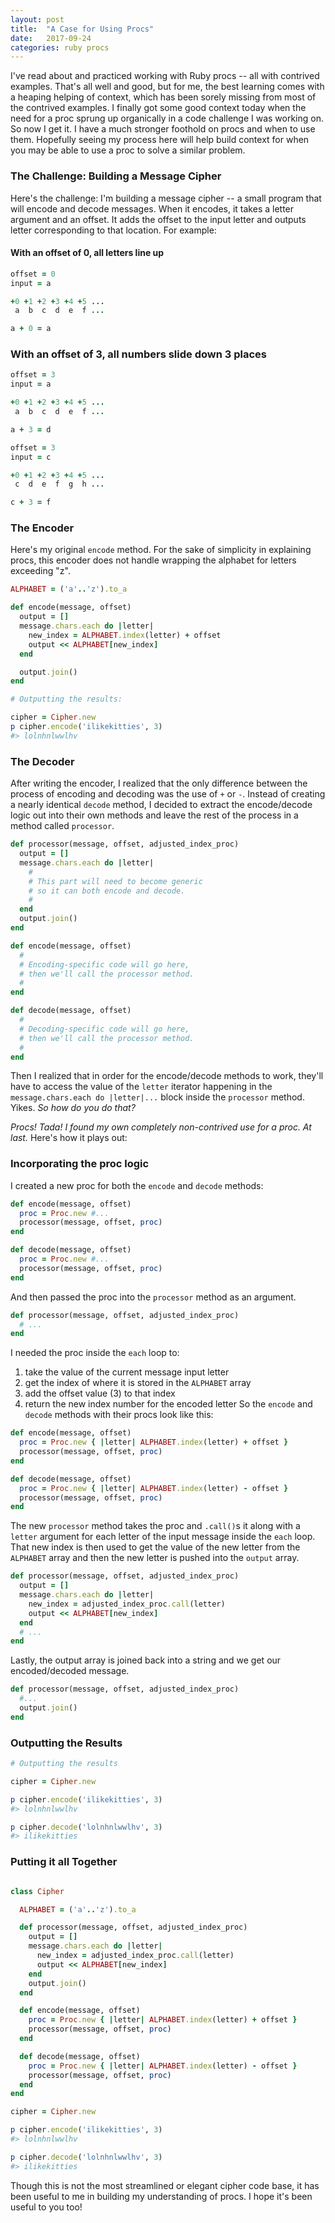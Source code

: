 ```yaml
---
layout: post
title:  "A Case for Using Procs"
date:   2017-09-24
categories: ruby procs
---
```


I've read about and practiced working with Ruby procs -- all with contrived examples. That's all well and good, but for me, the best learning comes with a heaping helping of context, which has been sorely missing from most of the contrived examples. I finally got some good context today when the need for a proc sprung up organically in a code challenge I was working on. So now I get it. I have a much stronger foothold on procs and when to use them. Hopefully seeing my process here will help build context for when you may be able to use a proc to solve a similar problem.

### The Challenge: Building a Message Cipher

Here's the challenge: I'm building a message cipher -- a small program that will encode and decode messages. When it encodes, it takes a letter argument and an offset. It adds the offset to the input letter and outputs letter corresponding to that location. For example:

#### With an offset of 0, all letters line up
```ruby
offset = 0
input = a

+0 +1 +2 +3 +4 +5 ...
 a  b  c  d  e  f ...

a + 0 = a
```

### With an offset of 3, all numbers slide down 3 places
```ruby
offset = 3
input = a

+0 +1 +2 +3 +4 +5 ...
 a  b  c  d  e  f ...

a + 3 = d
```

```ruby
offset = 3
input = c

+0 +1 +2 +3 +4 +5 ...
 c  d  e  f  g  h ...

c + 3 = f
```

### The Encoder

Here's my original `encode` method. For the sake of simplicity in explaining procs, this encoder does not handle wrapping the alphabet for letters exceeding "z".


```ruby
ALPHABET = ('a'..'z').to_a

def encode(message, offset)
  output = []
  message.chars.each do |letter|
    new_index = ALPHABET.index(letter) + offset
    output << ALPHABET[new_index]
  end

  output.join()
end
```

```ruby
# Outputting the results:

cipher = Cipher.new
p cipher.encode('ilikekitties', 3)
#> lolnhnlwwlhv
```

### The Decoder

After writing the encoder, I realized that the only difference between the process of encoding and decoding was the use of `+` or `-`. Instead of creating a nearly identical `decode` method, I decided to extract the encode/decode logic out into their own methods and leave the rest of the process in a method called `processor`.

```ruby
def processor(message, offset, adjusted_index_proc)
  output = []
  message.chars.each do |letter|
    #
    # This part will need to become generic
    # so it can both encode and decode.
    #
  end
  output.join()
end

def encode(message, offset)
  #
  # Encoding-specific code will go here,
  # then we'll call the processor method.
  #
end

def decode(message, offset)
  #
  # Decoding-specific code will go here,
  # then we'll call the processor method.
  #
end
```


Then I realized that in order for the encode/decode methods to work, they'll have to access the value of the `letter` iterator happening in the `message.chars.each do |letter|...` block inside the `processor` method. Yikes. _So how do you do that?_

*Procs! Tada! I found my own completely non-contrived use for a proc. At last.* Here's how it plays out:

### Incorporating the proc logic
I created a new proc for both the `encode` and `decode` methods:

```ruby
def encode(message, offset)
  proc = Proc.new #...
  processor(message, offset, proc)
end

def decode(message, offset)
  proc = Proc.new #...
  processor(message, offset, proc)
end
```

And then passed the proc into the `processor` method as an argument.

```ruby
def processor(message, offset, adjusted_index_proc)
  # ...
end
```

I needed the proc inside the `each` loop to:
  1. take the value of the current message input letter
  2. get the index of where it is stored in the `ALPHABET` array
  3. add the offset value (3) to that index
  4. return the new index number for the encoded letter
So the `encode` and `decode` methods with their procs look like this:

```ruby
def encode(message, offset)
  proc = Proc.new { |letter| ALPHABET.index(letter) + offset }
  processor(message, offset, proc)
end

def decode(message, offset)
  proc = Proc.new { |letter| ALPHABET.index(letter) - offset }
  processor(message, offset, proc)
end
```

The new `processor` method takes the proc and `.call()`s it along with a `letter` argument for each letter of the input message inside the `each` loop. That new index is then used to get the value of the new letter from the `ALPHABET` array and then the new letter is pushed into the `output` array.

```ruby
def processor(message, offset, adjusted_index_proc)
  output = []
  message.chars.each do |letter|
    new_index = adjusted_index_proc.call(letter)
    output << ALPHABET[new_index]
  end
  # ...
end
```

Lastly, the output array is joined back into a string and we get our encoded/decoded message.

```ruby
def processor(message, offset, adjusted_index_proc)
  #...
  output.join()
end
```

### Outputting the Results

```ruby
# Outputting the results

cipher = Cipher.new

p cipher.encode('ilikekitties', 3)
#> lolnhnlwwlhv

p cipher.decode('lolnhnlwwlhv', 3)
#> ilikekitties
```

### Putting it all Together
```ruby

class Cipher

  ALPHABET = ('a'..'z').to_a

  def processor(message, offset, adjusted_index_proc)
    output = []
    message.chars.each do |letter|
      new_index = adjusted_index_proc.call(letter)
      output << ALPHABET[new_index]
    end
    output.join()
  end

  def encode(message, offset)
    proc = Proc.new { |letter| ALPHABET.index(letter) + offset }
    processor(message, offset, proc)
  end

  def decode(message, offset)
    proc = Proc.new { |letter| ALPHABET.index(letter) - offset }
    processor(message, offset, proc)
  end
end

cipher = Cipher.new

p cipher.encode('ilikekitties', 3)
#> lolnhnlwwlhv

p cipher.decode('lolnhnlwwlhv', 3)
#> ilikekitties

```


Though this is not the most streamlined or elegant cipher code base, it has been useful to me in building my understanding of procs. I hope it's been useful to you too!
